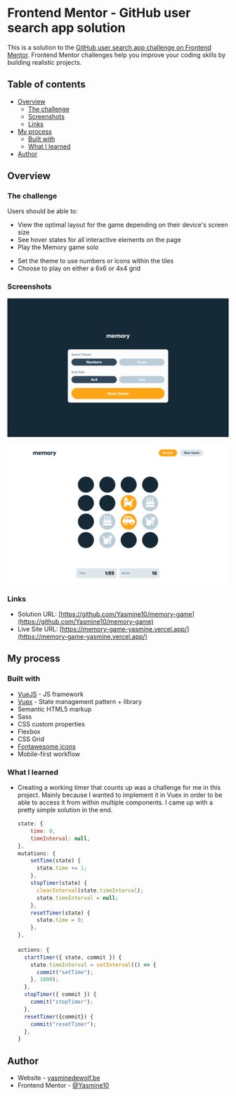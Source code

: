 # Frontend Mentor - GitHub user search app solution

This is a solution to the [GitHub user search app challenge on Frontend Mentor](https://www.frontendmentor.io/challenges/github-user-search-app-Q09YOgaH6). Frontend Mentor challenges help you improve your coding skills by building realistic projects.

## Table of contents

- [Overview](#overview)
    - [The challenge](#the-challenge)
    - [Screenshots](#screenshots)
    - [Links](#links)
- [My process](#my-process)
    - [Built with](#built-with)
    - [What I learned](#what-i-learned)
- [Author](#author)

## Overview

### The challenge

Users should be able to:

- View the optimal layout for the game depending on their device's screen size
- See hover states for all interactive elements on the page
- Play the Memory game solo
<!-- - Play the Memory game either solo or multiplayer (up to 4 players) -->
- Set the theme to use numbers or icons within the tiles
- Choose to play on either a 6x6 or 4x4 grid

### Screenshots

![Solution screenshot game menu](https://github.com/Yasmine10/memory-game/blob/master/public/memory-game-solution-menu.png?raw=true)

![Solution screenshot game](https://github.com/Yasmine10/memory-game/blob/master/public/memory-game-solution-game.png?raw=true)

### Links

- Solution URL: [https://github.com/Yasmine10/memory-game](https://github.com/Yasmine10/memory-game)
- Live Site URL: [https://memory-game-yasmine.vercel.app/](https://memory-game-yasmine.vercel.app/)

## My process

### Built with

- [VueJS](https://vuejs.org/) - JS framework
- [Vuex](https://vuex.vuejs.org/) - State management pattern + library
- Semantic HTML5 markup
- Sass
- CSS custom properties
- Flexbox
- CSS Grid
- [Fontawesome icons](https://fontawesome.com/)
- Mobile-first workflow

### What I learned

- Creating a working timer that counts up was a challenge for me in this project. Mainly because I wanted to implement it in Vuex in order to be able to access it from within multiple components. I came up with a pretty simple solution in the end.

  ```js
  state: {
      time: 0,
      timeInterval: null,
  },
  mutations: {
      setTime(state) {
        state.time += 1;
      },
      stopTimer(state) {
        clearInterval(state.timeInterval);
        state.timeInterval = null;
      },
      resetTimer(state) {
        state.time = 0;
      },
  },

  actions: {
    startTimer({ state, commit }) {
      state.timeInterval = setInterval(() => {
        commit("setTime");
      }, 1000);
    },
    stopTimer({ commit }) {
      commit("stopTimer");
    },
    resetTimer({commit}) {
      commit("resetTimer");
    },
  }
  ```

## Author

- Website - [yasminedewolf.be](https://yasminedewolf.be)
- Frontend Mentor - [@Yasmine10](https://www.frontendmentor.io/profile/Yasmine10)